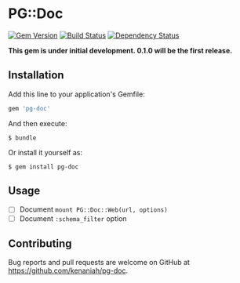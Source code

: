 # PG::Doc

[![Gem Version](https://badge.fury.io/rb/pg-doc.svg)](http://badge.fury.io/rb/pg-doc)
[![Build Status](https://travis-ci.org/kenaniah/pg-doc.svg?branch=master)](http://travis-ci.org/kenaniah/pg-doc)
[![Dependency Status](https://gemnasium.com/kenaniah/pg-doc.svg)](https://gemnasium.com/kenaniah/pg-doc)

**This gem is under initial development. 0.1.0 will be the first release.**

## Installation

Add this line to your application's Gemfile:

```ruby
gem 'pg-doc'
```

And then execute:

    $ bundle

Or install it yourself as:

    $ gem install pg-doc

## Usage

 - [ ] Document `mount PG::Doc::Web(url, options)`
 - [ ] Document `:schema_filter` option

## Contributing

Bug reports and pull requests are welcome on GitHub at https://github.com/kenaniah/pg-doc.
